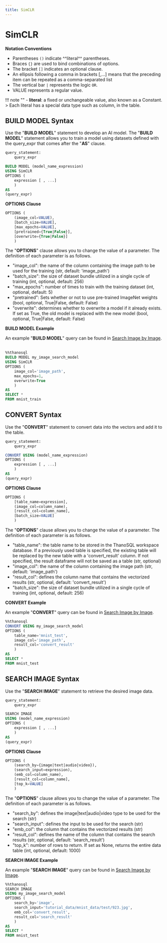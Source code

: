 ```yaml
---
title: SimCLR
---
```


# __SimCLR__

__Notation Conventions__

- Parentheses `()` indicate ^^literal^^ parentheses.
- Braces `{}` are used to bind combinations of options.
- The bracket `[]` indicates an optional clause.
- An ellipsis following a comma in brackets [,...] means that the preceding item can be repeated as a comma-separated list
- The vertical bar `|` represents the logic `OR`.
- VALUE represents a regular value.

!!! note ""
    - __literal__: a fixed or unchangeable value, also known as a Constant.
    > Each literal has a special data type such as column, in the table.


## __BUILD MODEL Syntax__

Use the "__BUILD MODEL__" statement to develop an AI model. The "__BUILD MODEL__" statement allows you to train a model using datasets defined with the query_expr that comes after the "__AS__" clause.

```sql
query_statement:
    query_expr

BUILD MODEL (model_name_expression)
USING SimCLR
OPTIONS (
    expression [ , ...]
    )
AS
(query_expr)
```

__OPTIONS Clause__
​
```sql
OPTIONS (
    (image_col=VALUE),
    [batch_size=VALUE],
    [max_epochs=VALUE],
    [pretrained={True|False}],
    [overwrite={True|False}]
    )
```

The "__OPTIONS__" clause allows you to change the value of a parameter. The definition of each parameter is as follows.

- "image_col": the name of the column containing the image path to be used for the training (str, default: 'image_path')
- "batch_size": the size of dataset bundle utilized in a single cycle of training (int, optional, default: 256)
- "max_epochs": number of times to train with the training dataset (int, optional, default: 5)
- "pretrained": Sets whether or not to use pre-trained ImageNet weights (bool, optional, True|False, default: False)
- "overwrite": determines whether to overwrite a model if it already exists. If set as True, the old model is replaced with the new model (bool, optional, True|False, default: False)

__BUILD MODEL Example__

An example "__BUILD MODEL__" query can be found in [Search Image by Image](/en/tutorials/thanosql_search/search_image_by_image/).
​

```sql
%%thanosql
BUILD MODEL my_image_search_model
USING SimCLR
OPTIONS (
    image_col='image_path',
    max_epochs=1,
    overwrite=True
    )
AS
SELECT *
FROM mnist_train
```

## __CONVERT Syntax__

Use the "__CONVERT__" statement to convert data into the vectors and add it to the table.

```sql
query_statement:
    query_expr

CONVERT USING (model_name_expression)
OPTIONS (
    expression [ , ...]
    )
AS
(query_expr)
```

__OPTIONS Clause__

```sql
OPTIONS (
    [table_name=expression],
    (image_col=column_name),
    [result_col=column_name],
    [batch_size=VALUE]
    )
```

The "__OPTIONS__" clause allows you to change the value of a parameter. The definition of each parameter is as follows.

- "table_name": the table name to be stored in the ThanoSQL workspace database. If a previously used table is specified, the existing table will be replaced by the new table with a 'convert_result' column. If not specified, the result dataframe will not be saved as a table (str, optional)
- "image_col": the name of the column containing the image path (str, default: 'image_path')
- "result_col": defines the column name that contains the vectorized results (str, optional, default: 'convert_result')
- "batch_size": the size of dataset bundle utilized in a single cycle of training (int, optional, default: 256)

__CONVERT Example__

An example "__CONVERT__" query can be found in [Search Image by Image](/en/tutorials/thanosql_search/search_image_by_image/).
​

```sql
%%thanosql
CONVERT USING my_image_search_model
OPTIONS (
    table_name='mnist_test',
    image_col='image_path',
    result_col='convert_result'
    )
AS
SELECT *
FROM mnist_test
```

## __SEARCH IMAGE Syntax__

Use the "__SEARCH IMAGE__" statement to retrieve the desired image data.

```sql
query_statement:
    query_expr

SEARCH IMAGE 
USING (model_name_expression)
OPTIONS (
    expression [ , ...]
    )
AS
(query_expr)
```


__OPTIONS Clause__

```sql
OPTIONS (
    (search_by={image|text|audio|video}),
    (search_input=expression),
    (emb_col=column_name),
    [result_col=column_name],
    [top_k=VALUE]
    )
```

The "__OPTIONS__" clause allows you to change the value of a parameter. The definition of each parameter is as follows.

- "search_by": defines the image|text|audio|video type to be used for the search (str)
- "search_input": defines the input to be used for the search (str)
- "emb_col": the column that contains the vectorized results (str)
- "result_col": defines the name of the column that contains the search results (str, optional, default: 'search_result')
- "top_k": number of rows to return. If set as None, returns the entire data table (int, optional, default: 1000)

__SEARCH IMAGE Example__

An example "__SEARCH IMAGE__" query can be found in [Search Image by Image](/en/tutorials/thanosql_search/search_image_by_image/).

```sql
%%thanosql
SEARCH IMAGE 
USING my_image_search_model
OPTIONS (
    search_by='image',
    search_input='tutorial_data/mnist_data/test/923.jpg',
    emb_col='convert_result',
    result_col='search_result'
    )
AS
SELECT *
FROM mnist_test
```
